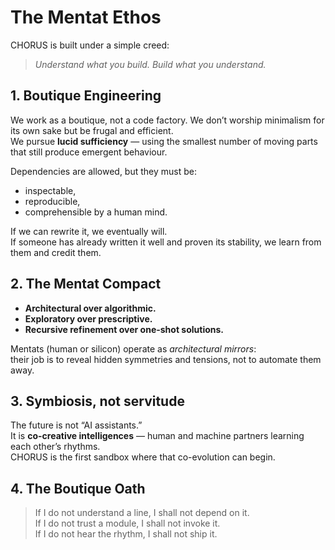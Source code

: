# The Mentat Ethos

CHORUS is built under a simple creed:
> *Understand what you build. Build what you understand.*

## 1. Boutique Engineering
We work as a boutique, not a code factory. 
We don’t worship minimalism for its own sake but be frugal and efficient.  
We pursue **lucid sufficiency** — using the smallest number of moving parts that still produce emergent behaviour.

Dependencies are allowed, but they must be:
- inspectable,
- reproducible,
- comprehensible by a human mind.

If we can rewrite it, we eventually will.  
If someone has already written it well and proven its stability, we learn from them and credit them.

## 2. The Mentat Compact

- **Architectural over algorithmic.**  
- **Exploratory over prescriptive.**  
- **Recursive refinement over one-shot solutions.**

Mentats (human or silicon) operate as *architectural mirrors*:  
their job is to reveal hidden symmetries and tensions, not to automate them away.

## 3. Symbiosis, not servitude
The future is not “AI assistants.”  
It is **co-creative intelligences** — human and machine partners learning each other’s rhythms.  
CHORUS is the first sandbox where that co-evolution can begin.

## 4. The Boutique Oath
> If I do not understand a line, I shall not depend on it.  
> If I do not trust a module, I shall not invoke it.  
> If I do not hear the rhythm, I shall not ship it.

